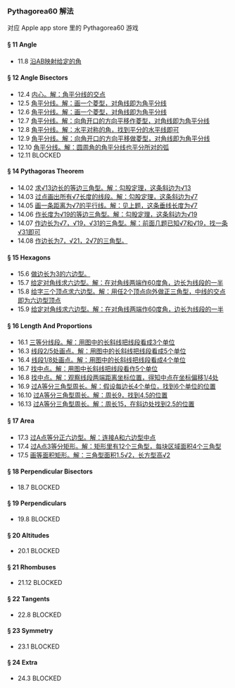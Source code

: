### Pythagorea60 解法
对应 Apple app store 里的 Pythagorea60 游戏

#### § 11 Angle
- 11.8 [沿AB映射给定的角](solving/Pythagorea60/11.08.png)

#### § 12 Angle Bisectors
- 12.4 [内心。解：角平分线的交点](solving/Pythagorea60/12.04.png)
- 12.5 [角平分线。解：画一个菱型，对角线即为角平分线](solving/Pythagorea60/12.05.png)
- 12.6 [角平分线。解：画一个菱型，对角线即为角平分线](solving/Pythagorea60/12.06.png)
- 12.7 [角平分线。解：向角开口的方向平移作菱型，对角线即为角平分线](solving/Pythagorea60/12.07.png)
- 12.8 [角平分线。解：水平对称的角，找到平分的水平线即可](solving/Pythagorea60/12.08.png)
- 12.9 [角平分线。解：向角开口的方向平移做菱型，对角线即为角平分线](solving/Pythagorea60/12.09.png)
- 12.10 [角平分线。解：圆周角的角平分线也平分所对的弧](solving/Pythagorea60/12.10.png)
- 12.11 BLOCKED

#### § 14 Pythagoras Theorem
- 14.02 [求√13边长的等边三角型。解：勾股定理，这条斜边为√13](solving/Pythagorea60/14.02.png)
- 14.03 [过点画出所有√7长度的线段。解：勾股定理，这条斜边为√7](solving/Pythagorea60/14.03.png)
- 14.05 [画一条距离为√7的平行线。解：见上题，这条垂线长度为√7](solving/Pythagorea60/14.05.png)
- 14.06 [作长度为√19的等边三角型。解：勾股定理，这条斜边为√19](solving/Pythagorea60/14.06.png)
- 14.07 [作边长为√7，√19，√31的三角型。解：前面几题已知√7和√19，找一条√31即可](solving/Pythagorea60/14.07.png)
- 14.08 [作边长为7，√21，2√7的三角型。](solving/Pythagorea60/14.08.png)

#### § 15 Hexagons
- 15.6 [做边长为3的六边型。](solving/Pythagorea60/15.06.png)
- 15.7 [给定对角线求六边型。解：在对角线两端作60度角，边长为线段的一半](solving/Pythagorea60/15.07.png)
- 15.8 [给字三个顶点求六边型。解：用任2个顶点向外做正三角型，中线的交点即为六边型顶点](solving/Pythagorea60/15.08.png)
- 15.9 [给定对角线求六边型。解：在对角线两端作60度角，边长为线段的一半](solving/Pythagorea60/15.09.png)

#### § 16 Length And Proportions
- 16.1 [三等分线段。解：用图中的长斜线把线段看成3个单位](solving/Pythagorea60/16.01.png)
- 16.3 [线段2/5处画点。解：用图中的长斜线把线段看成5个单位](solving/Pythagorea60/16.03.png)
- 16.4 [线段1/8处画点。解：用图中的长斜线把线段看成4个单位](solving/Pythagorea60/16.04.png)
- 16.7 [找中点。解：用图中长斜线把线段看作5个单位](solving/Pythagorea60/16.07.png)
- 16.8 [找中点。解：观察线段两端距离坐标位置，得知中点在坐标偏移1/4处](solving/Pythagorea60/16.08.png)
- 16.9 [过A等分三角型周长。解：假设每边长4个单位，找到6个单位的位置](solving/Pythagorea60/16.09.png)
- 16.10 [过A等分三角型周长。解：周长9，找到4.5的位置](solving/Pythagorea60/16.10.png)
- 16.13 [过A等分三角型周长。解：周长15，在斜边处找到2.5的位置](solving/Pythagorea60/16.13.png)

#### § 17 Area
- 17.3 [过A点等分正六边型。解：连接A和六边型中点](solving/Pythagorea60/17.03.png)
- 17.4 [过A点3等分矩形。解：矩形里有12个三角型，每块区域面积4个三角型](solving/Pythagorea60/17.04.png)
- 17.5 [画等面积矩形。解：三角型面积1.5√2，长方型高√2](solving/Pythagorea60/17.05.png)

#### § 18 Perpendicular Bisectors
- 18.7 BLOCKED

#### § 19 Perpendiculars
- 19.8 BLOCKED

#### § 20 Altitudes
- 20.1 BLOCKED

#### § 21 Rhombuses
- 21.12 BLOCKED

#### § 22 Tangents
- 22.8 BLOCKED

#### § 23 Symmetry
- 23.1 BLOCKED

#### § 24 Extra
- 24.3 BLOCKED

